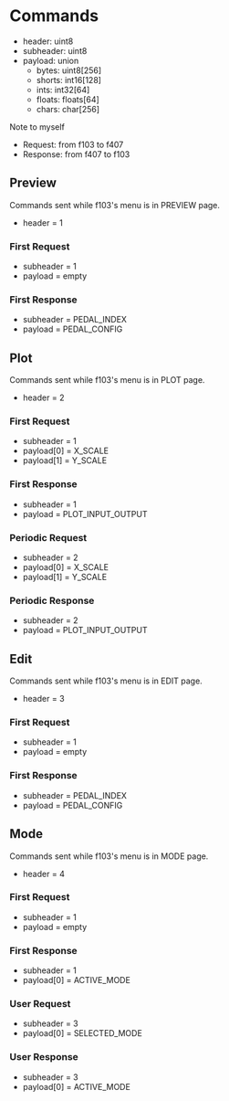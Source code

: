 # Commands
- header: uint8
- subheader: uint8
- payload: union
  - bytes: uint8[256]
  - shorts: int16[128]
  - ints: int32[64]
  - floats: floats[64]
  - chars: char[256]

Note to myself
- Request: from f103 to f407
- Response: from f407 to f103

## Preview
Commands sent while f103's menu is in PREVIEW page.
- header = 1
### First Request
- subheader = 1
- payload = empty
### First Response
- subheader = PEDAL_INDEX
- payload = PEDAL_CONFIG

## Plot
Commands sent while f103's menu is in PLOT page.
- header = 2
### First Request
- subheader = 1
- payload[0] = X_SCALE
- payload[1] = Y_SCALE
### First Response
- subheader = 1
- payload = PLOT_INPUT_OUTPUT
### Periodic Request
- subheader = 2
- payload[0] = X_SCALE
- payload[1] = Y_SCALE
### Periodic Response
- subheader = 2
- payload = PLOT_INPUT_OUTPUT

## Edit
Commands sent while f103's menu is in EDIT page.
- header = 3
### First Request
- subheader = 1
- payload = empty
### First Response
- subheader = PEDAL_INDEX
- payload = PEDAL_CONFIG

## Mode
Commands sent while f103's menu is in MODE page.
- header = 4
### First Request
- subheader = 1
- payload = empty
### First Response
- subheader = 1
- payload[0] = ACTIVE_MODE
### User Request
- subheader = 3
- payload[0] = SELECTED_MODE
### User Response
- subheader = 3
- payload[0] = ACTIVE_MODE
